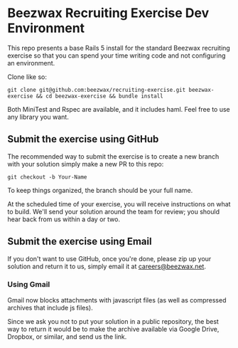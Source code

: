 # Beezwax Recruiting Exercise Dev Environment
This repo presents a base Rails 5 install for the standard Beezwax recruiting exercise so that you can spend your time writing code and not configuring an environment.

Clone like so:

    git clone git@github.com:beezwax/recruiting-exercise.git beezwax-exercise && cd beezwax-exercise && bundle install

Both MiniTest and Rspec are available, and it includes haml. Feel free to use any library you want.
    
## Submit the exercise using GitHub
The recommended way to submit the exercise is to create a new branch with your solution simply make a new PR to this repo:

    git checkout -b Your-Name

To keep things organized, the branch should be your full name.

At the scheduled time of your exercise, you will receive instructions on what to build. We'll send your solution around the team for review; you should hear back from us within a day or two.

## Submit the exercise using Email
If you don't want to use GitHub, once you're done, please zip up your solution and return it to us, simply email it at careers@beezwax.net.

### Using Gmail
Gmail now blocks attachments with javascript files (as well as compressed archives that include js files). 

Since we ask you not to put your solution in a public repository, the best way to return it would be to make the archive available via Google Drive, Dropbox, or similar, and send us the link.
